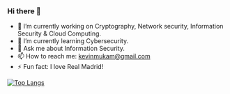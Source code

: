### Hi there 👋

- 🔭 I’m currently working on Cryptography, Network security, Information Security & Cloud Computing.
- 🌱 I’m currently learning Cybersecurity.
- 💬 Ask me about Information Security.
- 📫 How to reach me: kevinmukam@gmail.com
- ⚡ Fun fact: I love Real Madrid! 

[![Top Langs](https://github-readme-stats.vercel.app/api/top-langs/?username=kevinmukam)](https://github.com/anuraghazra/github-readme-stats)

